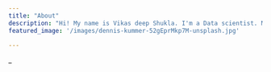 ```yaml
---
title: "About"
description: "Hi! My name is Vikas deep Shukla. I'm a Data scientist. My expertise is in machine learning models."
featured_image: '/images/dennis-kummer-52gEprMkp7M-unsplash.jpg'

---
```


_
